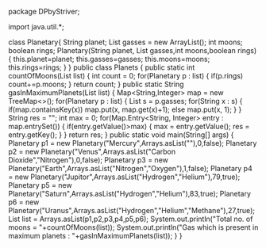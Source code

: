 package DPbyStriver;

import java.util.*;

class Planetary{
	String planet;
	List<String> gasses = new ArrayList<String>();
	int moons;
	boolean rings;
	Planetary(String planet, List<String> gasses,int moons,boolean rings){
		this.planet=planet;
		this.gasses=gasses;
		this.moons=moons;
		this.rings=rings;
	}
}
public class Planets {
	public static int countOfMoons(List<Planetary> list) {
		int count = 0;
		for(Planetary p : list)
		{
			if(p.rings)
				count+=p.moons;
		}
		return count;
	}
	public static String gasInMaximumPlanets(List<Planetary> list) {
		Map<String,Integer> map = new TreeMap<>();
		for(Planetary p : list)
		{
			List<String> s = p.gasses;
			for(String x : s)
			{
				if(map.containsKey(x))
					map.put(x, map.get(x)+1);
				else
					map.put(x, 1);
			}
		}
		String res = "";
		int max = 0;
		for(Map.Entry<String, Integer> entry : map.entrySet())
		{
			if(entry.getValue()>max)
			{
				max = entry.getValue();
				res = entry.getKey();
			}
		}
		return res;
	}
	public static void main(String[] args) {
		Planetary p1 = new Planetary("Mercury",Arrays.asList(""),0,false);
		Planetary p2 = new Planetary("Venus",Arrays.asList("Carbon Dioxide","Nitrogen"),0,false);
		Planetary p3 = new Planetary("Earth",Arrays.asList("Nitrogen","Oxygen"),1,false);
		Planetary p4 = new Planetary("Jupitor",Arrays.asList("Hydrogen","Helium"),79,true);
		Planetary p5 = new Planetary("Saturn",Arrays.asList("Hydrogen","Helium"),83,true);
		Planetary p6 = new Planetary("Uranus",Arrays.asList("Hydrogen","Helium","Methane"),27,true);
		List<Planetary> list = Arrays.asList(p1,p2,p3,p4,p5,p6);
		System.out.println("Total no. of moons = "+countOfMoons(list));
		System.out.println("Gas which is present in maximum planets : "+gasInMaximumPlanets(list));
	}
}
